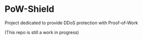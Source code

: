 # PoW-Shield
Project dedicated to provide DDoS protection with Proof-of-Work

(This repo is still a work in progress)
